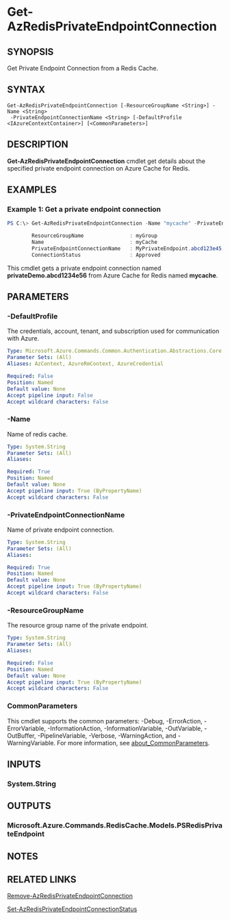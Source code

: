 ﻿---
external help file: Microsoft.Azure.PowerShell.Cmdlets.RedisCache.dll-Help.xml
Module Name: Az.RedisCache
online version:
schema: 2.0.0
---

# Get-AzRedisPrivateEndpointConnection

## SYNOPSIS
Get Private Endpoint Connection from a Redis Cache.

## SYNTAX

```
Get-AzRedisPrivateEndpointConnection [-ResourceGroupName <String>] -Name <String>
 -PrivateEndpointConnectionName <String> [-DefaultProfile <IAzureContextContainer>] [<CommonParameters>]
```

## DESCRIPTION
**Get-AzRedisPrivateEndpointConnection** cmdlet get details about the specified private endpoint connection on Azure Cache for Redis.

## EXAMPLES

### Example 1: Get a private endpoint connection
```powershell
PS C:\> Get-AzRedisPrivateEndpointConnection -Name "mycache" -PrivateEndpointConnectionName "MyPrivateEndpoint.abcd123e45"

		ResourceGroupName               : myGroup
		Name                            : myCache
		PrivateEndpointConnectionName   : MyPrivateEndpoint.abcd123e45	
		ConnectionStatus                : Approved
```

This cmdlet gets a private endpoint connection named **privateDemo.abcd1234e56** from Azure Cache for Redis named **mycache**. 

## PARAMETERS

### -DefaultProfile
The credentials, account, tenant, and subscription used for communication with Azure.

```yaml
Type: Microsoft.Azure.Commands.Common.Authentication.Abstractions.Core.IAzureContextContainer
Parameter Sets: (All)
Aliases: AzContext, AzureRmContext, AzureCredential

Required: False
Position: Named
Default value: None
Accept pipeline input: False
Accept wildcard characters: False
```

### -Name
Name of redis cache.

```yaml
Type: System.String
Parameter Sets: (All)
Aliases:

Required: True
Position: Named
Default value: None
Accept pipeline input: True (ByPropertyName)
Accept wildcard characters: False
```

### -PrivateEndpointConnectionName
Name of private endpoint connection.

```yaml
Type: System.String
Parameter Sets: (All)
Aliases:

Required: True
Position: Named
Default value: None
Accept pipeline input: True (ByPropertyName)
Accept wildcard characters: False
```

### -ResourceGroupName
The resource group name of the private endpoint.

```yaml
Type: System.String
Parameter Sets: (All)
Aliases:

Required: False
Position: Named
Default value: None
Accept pipeline input: True (ByPropertyName)
Accept wildcard characters: False
```

### CommonParameters
This cmdlet supports the common parameters: -Debug, -ErrorAction, -ErrorVariable, -InformationAction, -InformationVariable, -OutVariable, -OutBuffer, -PipelineVariable, -Verbose, -WarningAction, and -WarningVariable. For more information, see [about_CommonParameters](http://go.microsoft.com/fwlink/?LinkID=113216).

## INPUTS

### System.String

## OUTPUTS

### Microsoft.Azure.Commands.RedisCache.Models.PSRedisPrivateEndpoint

## NOTES

## RELATED LINKS

[Remove-AzRedisPrivateEndpointConnection](./Remove-AzRedisPrivateEndpointConnection.md)

[Set-AzRedisPrivateEndpointConnectionStatus](./Set-AzRedisPrivateEndpointConnectionStatus.md)
